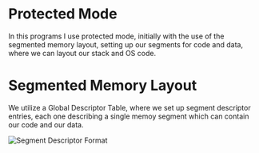 # Protected Mode

In this programs I use protected mode, initially
with the use of the segmented memory layout,
setting up our segments for code and data, where
we can layout our stack and OS code.

# Segmented Memory Layout

We utilize a Global Descriptor Table, where we set up
segment descriptor entries, each one describing a
single memoy segment which can contain our code and
our data.

![Segment Descriptor Format](https://upload.wikimedia.org/wikipedia/commons/thumb/0/0a/SegmentDescriptor.svg/870px-SegmentDescriptor.svg.png)